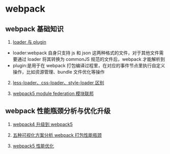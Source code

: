 <!--
 * @Author: TerryMin
 * @Date: 2022-09-23 16:31:08
 * @LastEditors: TerryMin
 * @LastEditTime: 2024-01-14 10:55:34
 * @Description: file not
-->

# webpack

## webpack 基础知识

1. [loader 与 plugin](https://blog.csdn.net/weixin_45087659/article/details/106840160#)

- loader:webpack 自身只支持 js 和 json 这两种格式的文件，对于其他文件需要通过 loader 将其转换为 commonJS 规范的文件后，webpack 才能解析到
- plugin:是用于在 webpack 打包编译过程里，在对应的事件节点里执行自定义操作，比如资源管理、bundle 文件优化等操作

2. [less-loader、css-loader、style-loader 区别](https://blog.csdn.net/scorpio_h/article/details/90814198)

3. [webpack5 module federation 模块联邦](https://juejin.cn/post/7048125682861703181)

## webpack 性能瓶颈分析与优化升级

1. [webpack4 升级到 webpack5](https://blog.csdn.net/m0_37937502/article/details/124986762)

2. [五种可视化方案分析 webpack 打包性能瓶颈](https://juejin.cn/post/6844904056985485320)

3. [webpack5 性能优化](https://juejin.cn/post/6973607639502553095)
